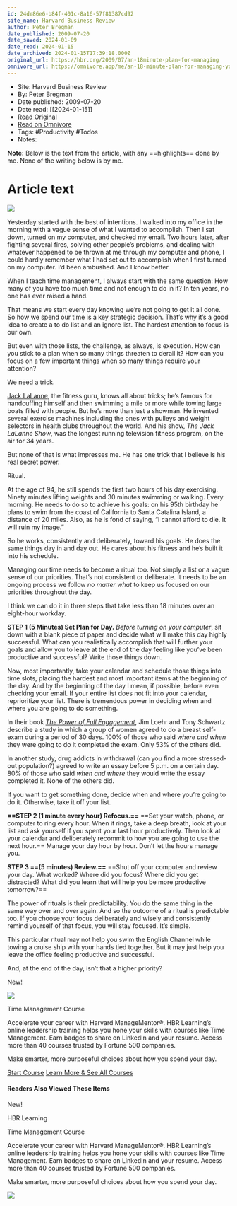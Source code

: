 ```yaml
---
id: 24de86e6-b84f-401c-8a16-57f81387cd92
site_name: Harvard Business Review
author: Peter Bregman
date_published: 2009-07-20
date_saved: 2024-01-09
date_read: 2024-01-15
date_archived: 2024-01-15T17:39:18.000Z
original_url: https://hbr.org/2009/07/an-18minute-plan-for-managing
omnivore_url: https://omnivore.app/me/an-18-minute-plan-for-managing-your-day-18cef30484a
---
```


 - Site: Harvard Business Review
 - By: Peter Bregman
 - Date published: 2009-07-20
 - Date read: [[2024-01-15]]
 - [Read Original](https://hbr.org/2009/07/an-18minute-plan-for-managing)
 - [Read on Omnivore](https://omnivore.app/me/an-18-minute-plan-for-managing-your-day-18cef30484a)
 - Tags:  #Productivity  #Todos 
 - Notes: 

**Note:** Below is the text from the article, with any ==highlights== done by me. None of the writing below is by me.

# Article text
![](https://proxy-prod.omnivore-image-cache.app/0x0,s5ITb-JPNyCfr7YMCo3MxSbclnKE5BRbprvfChcy6RU8/https://hbr.org/resources/images/article_assets/2009/07/MAY15_28_149248355.jpg) 

Yesterday started with the best of intentions. I walked into my office in the morning with a vague sense of what I wanted to accomplish. Then I sat down, turned on my computer, and checked my email. Two hours later, after fighting several fires, solving other people’s problems, and dealing with whatever happened to be thrown at me through my computer and phone, I could hardly remember what I had set out to accomplish when I first turned on my computer. I’d been ambushed. And I know better.

When I teach time management, I always start with the same question: How many of you have too much time and not enough to do in it? In ten years, no one has ever raised a hand.

That means we start every day knowing we’re not going to get it all done. So how we spend our time is a key strategic decision. That’s why it’s a good idea to create a to do list and an ignore list. The hardest attention to focus is our own.

But even with those lists, the challenge, as always, is execution. How can you stick to a plan when so many things threaten to derail it? How can you focus on a few important things when so many things require your attention?

We need a trick.

[Jack LaLanne](http://en.wikipedia.org/wiki/Jack%5FLalanne), the fitness guru, knows all about tricks; he’s famous for handcuffing himself and then swimming a mile or more while towing large boats filled with people. But he’s more than just a showman. He invented several exercise machines including the ones with pulleys and weight selectors in health clubs throughout the world. And his show, _The Jack LaLanne Show_, was the longest running television fitness program, on the air for 34 years.

But none of that is what impresses me. He has one trick that I believe is his real secret power.

Ritual.

At the age of 94, he still spends the first two hours of his day exercising. Ninety minutes lifting weights and 30 minutes swimming or walking. Every morning. He needs to do so to achieve his goals: on his 95th birthday he plans to swim from the coast of California to Santa Catalina Island, a distance of 20 miles. Also, as he is fond of saying, “I cannot afford to die. It will ruin my image.”

So he works, consistently and deliberately, toward his goals. He does the same things day in and day out. He cares about his fitness and he’s built it into his schedule.

Managing our time needs to become a ritual too. Not simply a list or a vague sense of our priorities. That’s not consistent or deliberate. It needs to be an ongoing process we follow _no matter what_ to keep us focused on our priorities throughout the day.

I think we can do it in three steps that take less than 18 minutes over an eight-hour workday.  
  
 **STEP 1 (5 Minutes) Set Plan for Day.** _Before turning on your computer_, sit down with a blank piece of paper and decide what will make this day highly successful. What can you realistically accomplish that will further your goals and allow you to leave at the end of the day feeling like you’ve been productive and successful? Write those things down.

Now, most importantly, take your calendar and schedule those things into time slots, placing the hardest and most important items at the beginning of the day. And by the beginning of the day I mean, if possible, before even checking your email. If your entire list does not fit into your calendar, reprioritize your list. There is tremendous power in deciding when and where you are going to do something.

In their book _[The Power of Full Engagement](http://www.amazon.com/Power-Full-Engagement-Managing-Performance/dp/0743226755/ref=sr%5F1%5F1?ie=UTF8&s=books&qid=1248114667&sr=8-1)_, Jim Loehr and Tony Schwartz describe a study in which a group of women agreed to do a breast self-exam during a period of 30 days. 100% of those who said _where and when_ they were going to do it completed the exam. Only 53% of the others did.

In another study, drug addicts in withdrawal (can you find a more stressed-out population?) agreed to write an essay before 5 p.m. on a certain day. 80% of those who said _when and where_ they would write the essay completed it. None of the others did.

If you want to get something done, decide when and where you’re going to do it. Otherwise, take it off your list.

**==STEP 2 (1 minute every hour) Refocus.==** ==Set your watch, phone, or computer to ring every hour. When it rings, take a deep breath, look at your list and ask yourself if you spent your last hour productively. Then look at your calendar and deliberately recommit to how you are going to use the next hour.== Manage your day hour by hour. Don’t let the hours manage you.

**STEP 3 ==(5 minutes) Review.==**  ==Shut off your computer and review your day. What worked? Where did you focus? Where did you get distracted? What did you learn that will help you be more productive tomorrow?==

The power of rituals is their predictability. You do the same thing in the same way over and over again. And so the outcome of a ritual is predictable too. If you choose your focus deliberately and wisely and consistently remind yourself of that focus, you will stay focused. It’s simple.

This particular ritual may not help you swim the English Channel while towing a cruise ship with your hands tied together. But it may just help you leave the office feeling productive and successful.

And, at the end of the day, isn’t that a higher priority?

New!

![](https://proxy-prod.omnivore-image-cache.app/0x0,sXneWAzBgOST5_7hwM4Ng51jNMDCpvSCSeQYCPca0EMI/https://hbr.org/resources/images/hmm/Course_Illustrations/Time_Management_Course/topic_landing_page_1400.png) 

Time Management Course

Accelerate your career with Harvard ManageMentor®. HBR Learning’s online leadership training helps you hone your skills with courses like Time Management. Earn badges to share on LinkedIn and your resume. Access more than 40 courses trusted by Fortune 500 companies.

Make smarter, more purposeful choices about how you spend your day.

[Start Course](https://hbr.org/api/hmm/link?url=%2Fcontent%2Ftime%5Fmanagement%2Flandingpage.html%3Futm%5Fsource%3Dhbrwebsite%26utm%5Fmedium%3Darticle-tout) [Learn More & See All Courses](https://hbr.org/learning?ab=articlepage%5Fhmm-landing%5Fhmm-tout-rightrail) 

#### Readers Also Viewed These Items

New!

HBR Learning 

Time Management Course

Accelerate your career with Harvard ManageMentor®. HBR Learning’s online leadership training helps you hone your skills with courses like Time Management. Earn badges to share on LinkedIn and your resume. Access more than 40 courses trusted by Fortune 500 companies.

Make smarter, more purposeful choices about how you spend your day.

![](https://proxy-prod.omnivore-image-cache.app/0x0,sXneWAzBgOST5_7hwM4Ng51jNMDCpvSCSeQYCPca0EMI/https://hbr.org/resources/images/hmm/Course_Illustrations/Time_Management_Course/topic_landing_page_1400.png) 